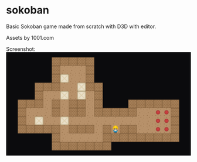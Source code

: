 # sokoban
Basic Sokoban game made from scratch with D3D with editor.

Assets by 1001.com

Screenshot:
![Screenshot](image.png)
